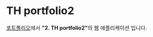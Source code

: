 TH portfolio2
===============

<a href="https://docs.google.com/document/d/1p27zb_eB1UUrV55By_oAZil4FEOA3l42BnmCWCqllMg/edit?usp=sharing" target="_blank">포트폴리오</a>에서 <strong>"2. TH portfolio2"</strong>의 웹 애플리케이션 입니다.
